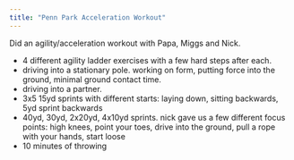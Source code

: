 ```yaml
---
title: "Penn Park Acceleration Workout"
---
```


Did an agility/acceleration workout with Papa, Miggs and Nick.

- 4 different agility ladder exercises with a few hard steps after each.
- driving into a stationary pole. working on form, putting force into the ground, minimal ground contact time.
- driving into a partner.
- 3x5 15yd sprints with different starts: laying down, sitting backwards, 5yd sprint backwards
- 40yd, 30yd, 2x20yd, 4x10yd sprints. nick gave us a few different focus points: high knees, point your toes, drive into the ground, pull a rope with your hands, start loose
- 10 minutes of throwing

